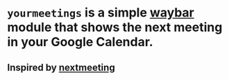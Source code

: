 # `yourmeetings` is a simple [waybar](https://github.com/Alexays/Waybar) module that shows the next meeting in your Google Calendar.

## Inspired by [nextmeeting](https://github.com/chmouel/nextmeeting) 

